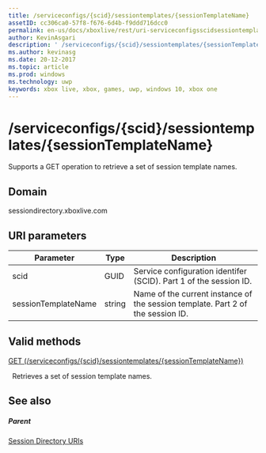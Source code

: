```yaml
---
title: /serviceconfigs/{scid}/sessiontemplates/{sessionTemplateName}
assetID: cc306ca0-57f8-f676-6d4b-f9ddd716dcc0
permalink: en-us/docs/xboxlive/rest/uri-serviceconfigsscidsessiontemplatessessiontemplatename.html
author: KevinAsgari
description: ' /serviceconfigs/{scid}/sessiontemplates/{sessionTemplateName}'
ms.author: kevinasg
ms.date: 20-12-2017
ms.topic: article
ms.prod: windows
ms.technology: uwp
keywords: xbox live, xbox, games, uwp, windows 10, xbox one
---
```



# /serviceconfigs/{scid}/sessiontemplates/{sessionTemplateName}
Supports a GET operation to retrieve a set of session template names. 
<a id="ID4EO"></a>

 
## Domain
sessiondirectory.xboxlive.com  
<a id="ID4ET"></a>

 
## URI parameters
 
| Parameter| Type| Description| 
| --- | --- | --- | 
| scid| GUID| Service configuration identifer (SCID). Part 1 of the session ID.| 
| sessionTemplateName| string| Name of the current instance of the session template. Part 2 of the session ID. | 
  
<a id="ID4EYB"></a>

 
## Valid methods

[GET (/serviceconfigs/{scid}/sessiontemplates/{sessionTemplateName})](uri-serviceconfigsscidsessiontemplatessessiontemplatenameget.md)

&nbsp;&nbsp;Retrieves a set of session template names.
 
<a id="ID4ECC"></a>

 
## See also
 
<a id="ID4EEC"></a>

 
##### Parent 

[Session Directory URIs](atoc-reference-sessiondirectory.md)

   
